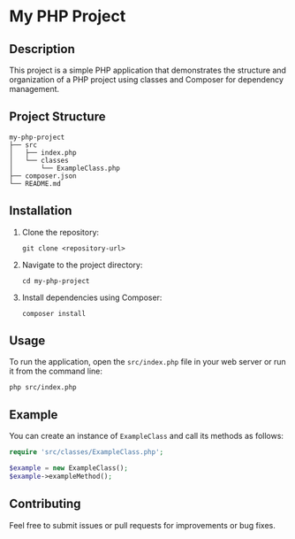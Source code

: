 # My PHP Project

## Description
This project is a simple PHP application that demonstrates the structure and organization of a PHP project using classes and Composer for dependency management.

## Project Structure
```
my-php-project
├── src
│   ├── index.php
│   └── classes
│       └── ExampleClass.php
├── composer.json
└── README.md
```

## Installation
1. Clone the repository:
   ```
   git clone <repository-url>
   ```
2. Navigate to the project directory:
   ```
   cd my-php-project
   ```
3. Install dependencies using Composer:
   ```
   composer install
   ```

## Usage
To run the application, open the `src/index.php` file in your web server or run it from the command line:
```
php src/index.php
```

## Example
You can create an instance of `ExampleClass` and call its methods as follows:
```php
require 'src/classes/ExampleClass.php';

$example = new ExampleClass();
$example->exampleMethod();
```

## Contributing
Feel free to submit issues or pull requests for improvements or bug fixes.